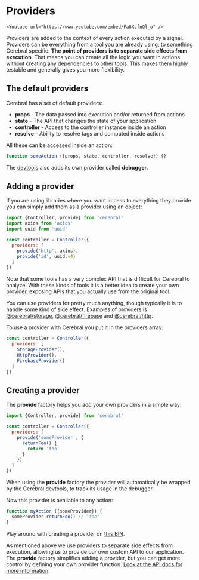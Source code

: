 # Providers

```marksy
<Youtube url="https://www.youtube.com/embed/Fa8XcfnQl_o" />
```

Providers are added to the context of every action executed by a signal. Providers can be everything from a tool you are already using, to something Cerebral specific. **The point of providers is to separate side effects from execution**. That means you can create all the logic you want in actions without creating any dependencies to other tools. This makes them highly testable and generally gives you more flexibility.

## The default providers
Cerebral has a set of default providers:

- **props** - The data passed into execution and/or returned from actions
- **state** - The API that changes the state of your application
- **controller** - Access to the controller instance inside an action
- **resolve** - Ability to resolve tags and computed inside actions

All these can be accessed inside an action:

```js
function someAction ({props, state, controller, resolve}) {}
```

The [devtools](/docs/api/devtools) also adds its own provider called **debugger**.

## Adding a provider
If you are using libraries where you want access to everything they provide you can simply add them as a provider using an object:

```js
import {Controller, provide} from 'cerebral'
import axios from 'axios'
import uuid from 'uuid'

const controller = Controller({
  providers: [
    provide('http', axios),
    provide('id', uuid.v4)
  ]
})
```

Note that some tools has a very complex API that is difficult for Cerebral to analyze. With these kinds of tools it is a better idea to create your own provider, exposing APIs that you actually use from the original tool.

You can use providers for pretty much anything, though typically it is to handle some kind of side effect. Examples of providers is [@cerebral/storage](https://github.com/cerebral/cerebral/tree/master/packages/node_modules/@cerebral/storage), [@cerebral/firebase](https://github.com/cerebral/cerebral/tree/master/packages/node_modules/@cerebral/firebase) and [@cerebral/http](https://github.com/cerebral/cerebral/tree/master/packages/node_modules/@cerebral/http).

To use a provider with Cerebral you put it in the providers array:

```js
const controller = Controller({
  providers: [
    StorageProvider(),
    HttpProvider(),
    FirebaseProvider()
  ]
})
```

## Creating a provider

The **provide** factory helps you add your own providers in a simple way:

```js
import {Controller, provide} from 'cerebral'

const controller = Controller({
  providers: [
    provide('someProvider', {
      returnFoo() {
        return 'foo'
      }
    })
  ]
})
```

When using the **provide** factory the provider will automatically be wrapped by the Cerebral devtools, to track its usage in the debugger.

Now this provider is available to any action:

```js
function myAction ({someProvider}) {
  someProvider.returnFoo() // "foo"
}
```

Play around with creating a provider on [this BIN](https://www.webpackbin.com/bins/-KpZNE-A-_O7hjIGqVnL).

As mentioned above we use providers to separate side effects from execution, allowing us to provide our own custom API to our application. The **provide** factory simplifies adding a provider, but you can get more control by defining your own provider function. [Look at the API docs for more information](/docs/api/providers).
